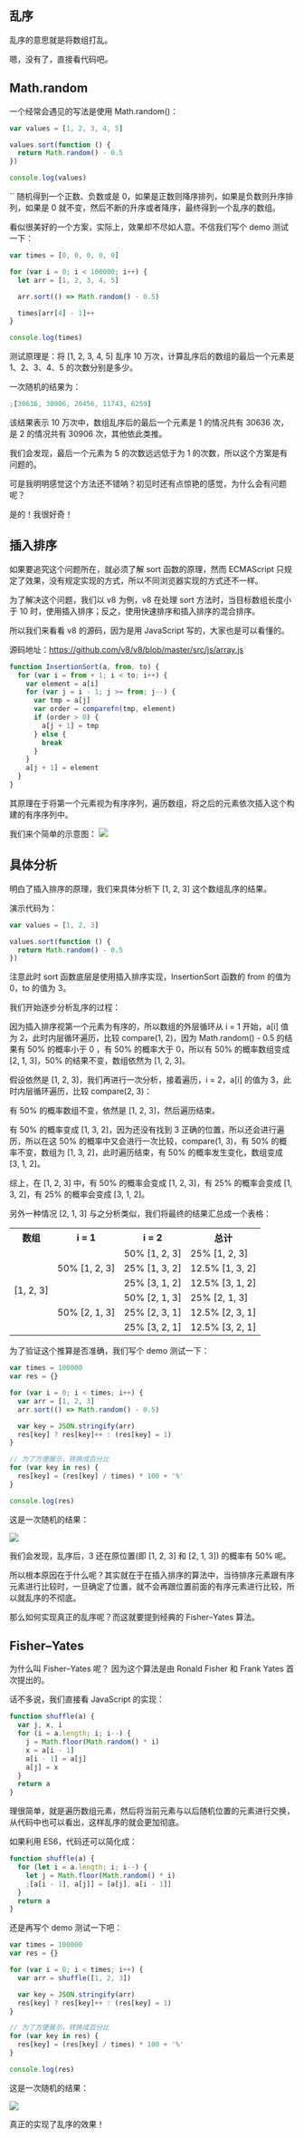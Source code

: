## 乱序

乱序的意思就是将数组打乱。

嗯，没有了，直接看代码吧。

## Math.random

一个经常会遇见的写法是使用 Math.random()：

```js
var values = [1, 2, 3, 4, 5]

values.sort(function () {
  return Math.random() - 0.5
})

console.log(values)
```

`` 随机得到一个正数、负数或是 0，如果是正数则降序排列，如果是负数则升序排列，如果是 0 就不变，然后不断的升序或者降序，最终得到一个乱序的数组。

看似很美好的一个方案，实际上，效果却不尽如人意。不信我们写个 demo 测试一下：

```js
var times = [0, 0, 0, 0, 0]

for (var i = 0; i < 100000; i++) {
  let arr = [1, 2, 3, 4, 5]

  arr.sort(() => Math.random() - 0.5)

  times[arr[4] - 1]++
}

console.log(times)
```

测试原理是：将 [1, 2, 3, 4, 5] 乱序 10 万次，计算乱序后的数组的最后一个元素是 1、2、3、4、5 的次数分别是多少。

一次随机的结果为：

```js
;[30636, 30906, 20456, 11743, 6259]
```

该结果表示 10 万次中，数组乱序后的最后一个元素是 1 的情况共有 30636 次，是 2 的情况共有 30906 次，其他依此类推。

我们会发现，最后一个元素为 5 的次数远远低于为 1 的次数，所以这个方案是有问题的。

可是我明明感觉这个方法还不错呐？初见时还有点惊艳的感觉，为什么会有问题呢？

是的！我很好奇！

## 插入排序

如果要追究这个问题所在，就必须了解 sort 函数的原理，然而 ECMAScript 只规定了效果，没有规定实现的方式，所以不同浏览器实现的方式还不一样。

为了解决这个问题，我们以 v8 为例，v8 在处理 sort 方法时，当目标数组长度小于 10 时，使用插入排序；反之，使用快速排序和插入排序的混合排序。

所以我们来看看 v8 的源码，因为是用 JavaScript 写的，大家也是可以看懂的。

源码地址：https://github.com/v8/v8/blob/master/src/js/array.js

```js
function InsertionSort(a, from, to) {
  for (var i = from + 1; i < to; i++) {
    var element = a[i]
    for (var j = i - 1; j >= from; j--) {
      var tmp = a[j]
      var order = comparefn(tmp, element)
      if (order > 0) {
        a[j + 1] = tmp
      } else {
        break
      }
    }
    a[j + 1] = element
  }
}
```

其原理在于将第一个元素视为有序序列，遍历数组，将之后的元素依次插入这个构建的有序序列中。

我们来个简单的示意图：
![](https://github.com/mqyqingfeng/Blog/raw/master/Images/sort/insertion.gif)

## 具体分析

明白了插入排序的原理，我们来具体分析下 [1, 2, 3] 这个数组乱序的结果。

演示代码为：

```js
var values = [1, 2, 3]

values.sort(function () {
  return Math.random() - 0.5
})
```

注意此时 sort 函数底层是使用插入排序实现，InsertionSort 函数的 from 的值为 0，to 的值为 3。

我们开始逐步分析乱序的过程：

因为插入排序视第一个元素为有序的，所以数组的外层循环从 i = 1 开始，a[i] 值为 2，此时内层循环遍历，比较 compare(1, 2)，因为 Math.random() - 0.5 的结果有 50% 的概率小于 0 ，有 50% 的概率大于 0，所以有 50% 的概率数组变成 [2, 1, 3]，50% 的结果不变，数组依然为 [1, 2, 3]。

假设依然是 [1, 2, 3]，我们再进行一次分析，接着遍历，i = 2，a[i] 的值为 3，此时内层循环遍历，比较 compare(2, 3)：

有 50% 的概率数组不变，依然是 [1, 2, 3]，然后遍历结束。

有 50% 的概率变成 [1, 3, 2]，因为还没有找到 3 正确的位置，所以还会进行遍历，所以在这 50% 的概率中又会进行一次比较，compare(1, 3)，有 50% 的概率不变，数组为 [1, 3, 2]，此时遍历结束，有 50% 的概率发生变化，数组变成 [3, 1, 2]。

综上，在 [1, 2, 3] 中，有 50% 的概率会变成 [1, 2, 3]，有 25% 的概率会变成 [1, 3, 2]，有 25% 的概率会变成 [3, 1, 2]。

另外一种情况 [2, 1, 3] 与之分析类似，我们将最终的结果汇总成一个表格：

<table class="table table-bordered table-striped table-condensed">  
    <tr>
        <th>数组</th>
        <th>i = 1</th>
        <th>i = 2</th>
        <th>总计</th>
    </tr>  
    <tr>  
        <td rowspan="6">[1, 2, 3]</td>
        <td rowspan="3">50% [1, 2, 3]</td>
         <td>50% [1, 2, 3]</td>
         <td>25% [1, 2, 3]</td>
    </tr>
    <tr>  
        <td>25% [1, 3, 2]</td>
        <td>12.5% [1, 3, 2]</td>
    </tr>
    <tr>  
        <td>25% [3, 1, 2]</td>
        <td>12.5% [3, 1, 2]</td>
    </tr>  
    <tr>  
        <td rowspan="3">50% [2, 1, 3]</td>
        <td>50% [2, 1, 3]</td>
         <td>25% [2, 1, 3]</td>
    </tr>
    <tr>  
        <td>25% [2, 3, 1]</td>
        <td>12.5% [2, 3, 1]</td>
    </tr>
    <tr>  
        <td>25% [3, 2, 1]</td>
        <td>12.5% [3, 2, 1]</td>
    </tr>
</table>

为了验证这个推算是否准确，我们写个 demo 测试一下：

```js
var times = 100000
var res = {}

for (var i = 0; i < times; i++) {
  var arr = [1, 2, 3]
  arr.sort(() => Math.random() - 0.5)

  var key = JSON.stringify(arr)
  res[key] ? res[key]++ : (res[key] = 1)
}

// 为了方便展示，转换成百分比
for (var key in res) {
  res[key] = (res[key] / times) * 100 + '%'
}

console.log(res)
```

这是一次随机的结果：

![](https://github.com/mqyqingfeng/Blog/raw/master/Images/shuffle/mathRandom.png)

我们会发现，乱序后，3 还在原位置(即 [1, 2, 3] 和 [2, 1, 3]) 的概率有 50% 呢。

所以根本原因在于什么呢？其实就在于在插入排序的算法中，当待排序元素跟有序元素进行比较时，一旦确定了位置，就不会再跟位置前面的有序元素进行比较，所以就乱序的不彻底。

那么如何实现真正的乱序呢？而这就要提到经典的 Fisher–Yates 算法。

## Fisher–Yates

为什么叫 Fisher–Yates 呢？ 因为这个算法是由 Ronald Fisher 和 Frank Yates 首次提出的。

话不多说，我们直接看 JavaScript 的实现：

```js
function shuffle(a) {
  var j, x, i
  for (i = a.length; i; i--) {
    j = Math.floor(Math.random() * i)
    x = a[i - 1]
    a[i - 1] = a[j]
    a[j] = x
  }
  return a
}
```

理很简单，就是遍历数组元素，然后将当前元素与以后随机位置的元素进行交换，从代码中也可以看出，这样乱序的就会更加彻底。

如果利用 ES6，代码还可以简化成：

```js
function shuffle(a) {
  for (let i = a.length; i; i--) {
    let j = Math.floor(Math.random() * i)
    ;[a[i - 1], a[j]] = [a[j], a[i - 1]]
  }
  return a
}
```

还是再写个 demo 测试一下吧：

```js
var times = 100000
var res = {}

for (var i = 0; i < times; i++) {
  var arr = shuffle([1, 2, 3])

  var key = JSON.stringify(arr)
  res[key] ? res[key]++ : (res[key] = 1)
}

// 为了方便展示，转换成百分比
for (var key in res) {
  res[key] = (res[key] / times) * 100 + '%'
}

console.log(res)
```

这是一次随机的结果：

![](https://github.com/mqyqingfeng/Blog/raw/master/Images/shuffle/fisher-yates.png)

真正的实现了乱序的效果！
